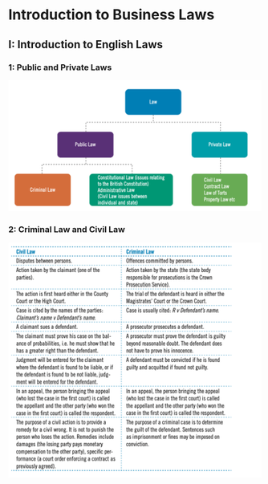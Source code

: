 # Introduction to Business Laws 

## I: Introduction to English Laws

### 1: Public and Private Laws

![](image/2023-10-03-07-59-34.png)

### 2: Criminal Law and Civil Law 

![](image/2023-10-03-08-00-18.png)

